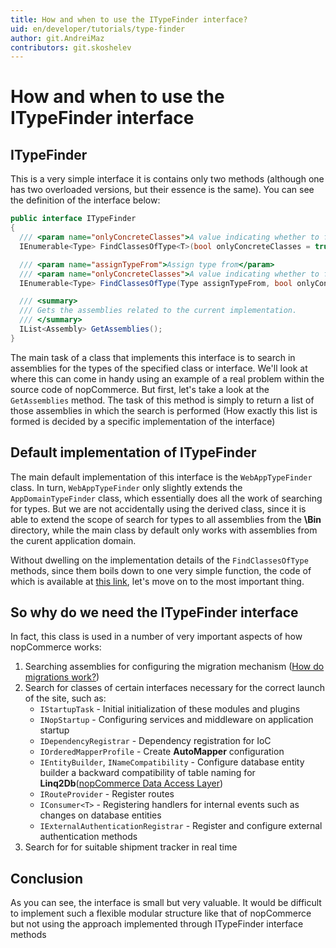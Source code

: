 ```yaml
---
title: How and when to use the ITypeFinder interface?
uid: en/developer/tutorials/type-finder
author: git.AndreiMaz
contributors: git.skoshelev
---
```


# How and when to use the ITypeFinder interface

## ITypeFinder

This is a very simple interface it is contains only two methods (although one has two overloaded versions, but their essence is the same). You can see the definition of the interface below:

  ```csharp
public interface ITypeFinder
{
    /// <param name="onlyConcreteClasses">A value indicating whether to find only concrete classes</param>
    IEnumerable<Type> FindClassesOfType<T>(bool onlyConcreteClasses = true);

    /// <param name="assignTypeFrom">Assign type from</param>
    /// <param name="onlyConcreteClasses">A value indicating whether to find only concrete classes</param>
    IEnumerable<Type> FindClassesOfType(Type assignTypeFrom, bool onlyConcreteClasses = true);

    /// <summary>
    /// Gets the assemblies related to the current implementation.
    /// </summary>
    IList<Assembly> GetAssemblies();
}
  ```

  The main task of a class that implements this interface is to search in assemblies for the types of the specified class or interface. We'll look at where this can come in handy using an example of a real problem within the source code of nopCommerce. But first, let's take a look at the ``GetAssemblies`` method. The task of this method is simply to return a list of those assemblies in which the search is performed (How exactly this list is formed is decided by a specific implementation of the interface)

## Default implementation of ITypeFinder

The main default implementation of this interface is the ``WebAppTypeFinder`` class. In turn, ``WebAppTypeFinder`` only slightly extends the ``AppDomainTypeFinder`` class, which essentially does all the work of searching for types. But we are not accidentally using the derived class, since it is able to extend the scope of search for types to all assemblies from the **\Bin** directory, while the main class by default only works with assemblies from the curent application domain.

Without dwelling on the implementation details of the ``FindClassesOfType`` methods, since them boils down to one very simple function, the code of which is available at [this link](https://github.com/nopSolutions/nopCommerce/blob/develop/src/Libraries/Nop.Core/Infrastructure/AppDomainTypeFinder.cs#L184), let's move on to the most important thing.

## So why do we need the ITypeFinder interface

In fact, this class is used in a number of very important aspects of how nopCommerce works:

1. Searching assemblies for configuring the migration mechanism ([How do migrations work?](xref:en/developer/tutorials/migrations))
1. Search for classes of certain interfaces necessary for the correct launch of the site, such as:
    * ``IStartupTask`` - Initial initialization of these modules and plugins
    * ``INopStartup`` - Configuring services and middleware on application startup
    * ``IDependencyRegistrar`` - Dependency registration for IoC
    * ``IOrderedMapperProfile`` - Create **AutoMapper** configuration
    * ``IEntityBuilder``, ``INameCompatibility`` - Configure database entity builder a backward compatibility of table naming for **Linq2Db**([nopCommerce Data Access Layer](xref:en/developer/tutorials/data-access-layer))
    * ``IRouteProvider`` - Register routes
    * ``IConsumer<T>`` - Registering handlers for internal events such as changes on database entities
    * ``IExternalAuthenticationRegistrar`` - Register and configure external authentication methods
1. Search for for suitable shipment tracker in real time

## Conclusion

As you can see, the interface is small but very valuable. It would be difficult to implement such a flexible modular structure like that of nopCommerce but not using the approach implemented through ITypeFinder interface methods
